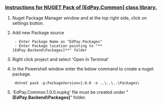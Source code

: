 ### <ins> **Instructions for NUGET Pack of [EdPay.Common] class library.**

1. Nuget Package Manager window and at the top right side, click on settings button.

2. Add new Package source 

		- Enter Package Name as "EdPay.Packages"
   		- Enter Package location pointing to "**[EdPay.Backend\Packages]**" folder

4. Right click project and select 'Open In Terminal'

5. In the Powershell window enter the below command to create a nuget package.

   		dotnet pack -p:PackageVersion=1.0.0 -o ..\..\..\Packages\

7. 'EdPay.Common.1.0.0.nupkg' file must be created under "**[EdPay.Backend\Packages]**" folder.
